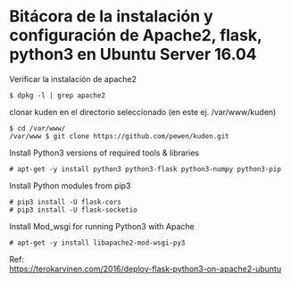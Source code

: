 # Bitácora de la instalación y configuración de Apache2, flask, python3 en Ubuntu Server 16.04

Verificar la instalación de  apache2

```
$ dpkg -l | grep apache2
```

clonar kuden en el directorio seleccionado (en este ej. /var/www/kuden)

```
$ cd /var/www/
/var/www $ git clone https://github.com/pewen/kuden.git
```

Install Python3 versions of required tools & libraries

```
# apt-get -y install python3 python3-flask python3-numpy python3-pip
```

Install Python modules from pip3

```
# pip3 install -U flask-cors
# pip3 install -U flask-socketio
```

Install Mod_wsgi for running Python3 with Apache

```
# apt-get -y install libapache2-mod-wsgi-py3
```

Ref:  
https://terokarvinen.com/2016/deploy-flask-python3-on-apache2-ubuntu
